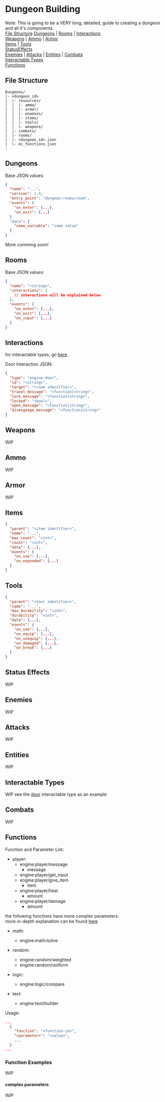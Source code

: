 
# Dungeon Building

Note: This is going to be a VERY long, detailed, guide to creating a dungeon and all it's components.  
[File Structure](#file-structure)
[Dungeons](#dungeons) | [Rooms](#rooms) | [Interactions](#interactions)    
[Weapons](#weapons) | [Ammo](#ammo) | [Armor](#armor)  
[Items](#items) | [Tools](#tools)  
[StatusEffects](#status-effects)  
[Enemies](#enemies) | [Attacks](#attacks) | [Entities](#entities) | [Combats](#combats)  
[Interactable Types](#interactable-types)  
[Functions](#functions)  

## File Structure
```
Dungeons/
|- <dungeon_id>
|  |- resources/
|  |  |- ammo/
|  |  |- armor/
|  |  |- enemies/
|  |  |- items/
|  |  |- tools/
|  |  \- weapons/
|  |- combats/
|  |- rooms/
|  |- <dungeon_id>.json
|  \- ec_functions.json
:
```

## Dungeons

Base JSON values:
```json
{
  "name": "...",
  "version": 1.0,
  "entry_point": "dungeon:rooms/room",
  "events": {
    "on_enter": {...},
    "on_exit": {...}
  }
  "data": {
    "some_variable": "some value"
  }
}
```

More comming soon!  


## Rooms

Base JSON values:
```json
{
  "name": "<string>",
  "interactions": [
    // interactions will be explained below
  ],
  "events": {
    "on_enter": {...},
    "on_exit": {...},
    "on_input": {...}
  }
}
```

## Interactions
for interactable types, go [here](#interactable-types).  


Door Interaction JSON:  
```json
{
  "type": "engine:door",
  "id": "<string>",
  "target": "<room identifier>",
  "travel_message": "<function|string>",
  "lock_message": "<function|string>",
  "locked": "<bool>",
  "open_message": "<function|string>",
  "disengeage_message": "<function|string>"
}
```

## Weapons
WIP

## Ammo
WIP

## Armor
WIP

## Items
```json
{
  "parent": "<item identifier>",
  "name": "...",
  "max_count": "<int>",
  "count": "<int>",
  "data": {...},
  "events": {
    "on_use": {...},
    "on_expended": {...}
  }
}
```


## Tools
```json
{
  "parent": "<tool identifier>",
  "name": "...",
  "max_durability": "<int>",
  "durability": "<int>",
  "data": {...},
  "events": {
    "on_use": {...},
    "on_equip": {...},
    "on_unequip": {...},
    "on_damaged": {...},
    "on_break": {...}
  }
}
```


## Status Effects
WIP

## Enemies
WIP

## Attacks
WIP

## Entities
WIP

## Interactable Types
WIP
see the [door](./resources/interactable_types/door.json) interactable type as an example  

## Combats
WIP

## Functions

Function and Parameter List:  
- player:
  - engine:player/message
    * message
  - engine:player/get_input
  - engine:player/give_item
    * item
  - engine:player/heal
    * amount
  - engine:player/damage
    * amount

the following functions have more complex parameters.  
more in-depth explanation can be found [here](#complex-parameters)
- math:
  - engine:math/solve

- random:
  - engine:random/weighted
  - engine:random/uniform

- logic:
  - engine:logic/compare

- text:
  - engine:text/builder

Usage:
```json
...
  {
    "function": "<function-id>",
    "<parameter>": "<value>",
    ...
  }
...
```


### Function Examples
WIP




#### complex parameters
WIP





